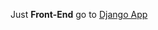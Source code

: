 Just <b>Front-End</b>
go to <a href="https://django1999.herokuapp.com" target="_blank">Django App</a>
